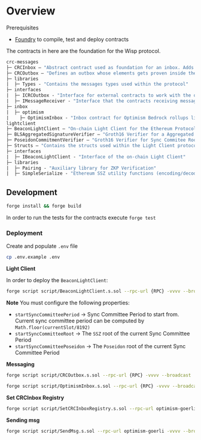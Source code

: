 # Overview

Prerequisites
- [Foundry](https://github.com/foundry-rs/foundry) to compile, test and deploy contracts

The contracts in here are the foundation for the Wisp protocol.
```ml
crc-messages
├─ CRCInbox — "Abstract contract used as foundation for an inbox. Adds common functions and mappings."
├─ CRCOutbox — "Defines an outbox whose elements gets proven inside the destination rollup."
├─ libraries
|  ├─ Types - "Contains the messages types used within the protocol"
├─ interfaces
|  ├─ ICRCOutbox - "Interface for external contracts to work with the outbox"
|  ├─ IMessageReceiver - "Interface that the contracts receiving messages should implement"
├─ inbox
|  ├─ optimism
|    ├─ OptimismInbox - "Inbox contract for Optimism Bedrock rollups like Optimism and Base"
lightclient
├─ BeaconLightClient — "On-chain Light Client for the Ethereum Protocol"
├─ BLSAggregatedSignatureVerifier — "Groth16 Verifier for a Aggregated BLS Verify ZKP"
├─ PoseidonCommitmentVerifier — "Groth16 Verifier for Sync Commitee Root mapping (SSZ to Poseidon)"
├─ Structs — "Contains the structs used within the Light Client protocol"
├─ interfaces
|  ├─ IBeaconLightClient - "Interface of the on-chain Light Client"
├─ libraries
|  ├─ Pairing - "Auxiliary library for ZKP Verification"
|  ├─ SimpleSerialize - "Ethereum SSZ utility functions (encoding/decoding)"
```


## Development

```bash
forge install && forge build
```

In order to run the tests for the contracts execute `forge test`

### Deployment

Create and populate `.env` file
```bash
cp .env.example .env
```

**Light Client**

In order to deploy the `BeaconLightClient`:
```bash
forge script script/BeaconLightClient.s.sol --rpc-url {RPC} -vvvv --broadcast
```

**Note**
You must configure the following properties:
- `startSyncCommitteePeriod` -> Sync Committee Period to start from. Current sync committee period can be computed by `Math.floor(currentSlot/8192)`
- `startSyncCommitteeRoot` -> The `SSZ` root of the current Sync Committee Period
- `startSyncCommitteePoseidon` -> The `Poseidon` root of the current Sync Committee Period

**Messaging**

```bash
forge script script/CRCOutbox.s.sol --rpc-url {RPC} -vvvv --broadcast
```

```bash
forge script script/OptimismInbox.s.sol --rpc-url {RPC} -vvvv --broadcast
```

**Set CRCInbox Registry**

```bash
forge script script/SetCRCInboxRegistry.s.sol --rpc-url optimism-goerli -vvvv --broadcast
```

**Sending msg**

```bash
forge script script/SendMsg.s.sol --rpc-url optimism-goerli -vvvv --broadcast
```